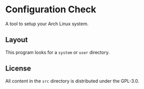 # Configuration Check

A tool to setup your Arch Linux system.

## Layout

This program looks for a `system` or `user` directory.

## License

All content in the `src` directory is distributed under the GPL-3.0.
